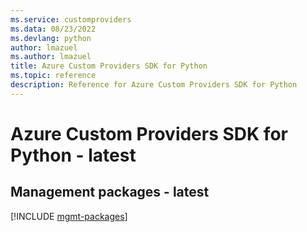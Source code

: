 ```yaml
---
ms.service: customproviders
ms.data: 08/23/2022
ms.devlang: python
author: lmazuel
ms.author: lmazuel
title: Azure Custom Providers SDK for Python
ms.topic: reference
description: Reference for Azure Custom Providers SDK for Python
---
```

# Azure Custom Providers SDK for Python - latest

## Management packages - latest
[!INCLUDE [mgmt-packages](custom-providers-mgmt-index.md)]